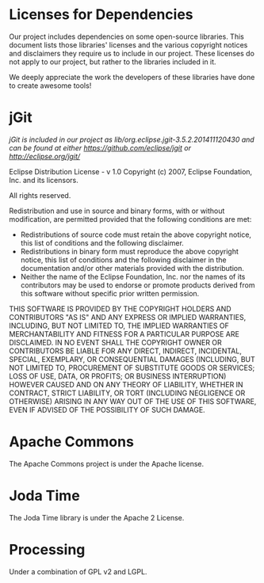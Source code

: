 Licenses for Dependencies
=========================

Our project includes dependencies on some open-source libraries. This document lists those libraries' licenses and the various copyright notices and disclaimers they require us to include in our project. These licenses do not apply to our project, but rather to the libraries included in it.

We deeply appreciate the work the developers of these libraries have done to create awesome tools!

jGit
===
*jGit is included in our project as lib/org.eclipse.jgit-3.5.2.201411120430 and can be found at either https://github.com/eclipse/jgit or http://eclipse.org/jgit/*

Eclipse Distribution License - v 1.0
Copyright (c) 2007, Eclipse Foundation, Inc. and its licensors.

All rights reserved.

Redistribution and use in source and binary forms, with or without modification, are permitted provided that the following conditions are met:

 - Redistributions of source code must retain the above copyright notice, this list of conditions and the following disclaimer.
 - Redistributions in binary form must reproduce the above copyright notice, this list of conditions and the following disclaimer in the documentation and/or other materials provided with the distribution.
 - Neither the name of the Eclipse Foundation, Inc. nor the names of its contributors may be used to endorse or promote products derived from this software without specific prior written permission.

THIS SOFTWARE IS PROVIDED BY THE COPYRIGHT HOLDERS AND CONTRIBUTORS "AS IS" AND ANY EXPRESS OR IMPLIED WARRANTIES, INCLUDING, BUT NOT LIMITED TO, THE IMPLIED WARRANTIES OF MERCHANTABILITY AND FITNESS FOR A PARTICULAR PURPOSE ARE DISCLAIMED. IN NO EVENT SHALL THE COPYRIGHT OWNER OR CONTRIBUTORS BE LIABLE FOR ANY DIRECT, INDIRECT, INCIDENTAL, SPECIAL, EXEMPLARY, OR CONSEQUENTIAL DAMAGES (INCLUDING, BUT NOT LIMITED TO, PROCUREMENT OF SUBSTITUTE GOODS OR SERVICES; LOSS OF USE, DATA, OR PROFITS; OR BUSINESS INTERRUPTION) HOWEVER CAUSED AND ON ANY THEORY OF LIABILITY, WHETHER IN CONTRACT, STRICT LIABILITY, OR TORT (INCLUDING NEGLIGENCE OR OTHERWISE) ARISING IN ANY WAY OUT OF THE USE OF THIS SOFTWARE, EVEN IF ADVISED OF THE POSSIBILITY OF SUCH DAMAGE.

Apache Commons
=============
The Apache Commons project is under the Apache license.

Joda Time
=============
The Joda Time library is under the Apache 2 License.

Processing
=============
Under a combination of GPL v2 and LGPL.